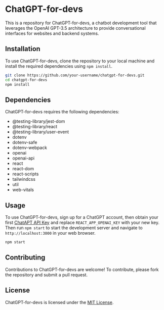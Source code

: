 # ChatGPT-for-devs

This is a repository for ChatGPT-for-devs, a chatbot development tool that leverages the OpenAI GPT-3.5 architecture to provide conversational interfaces for websites and backend systems.

## Installation

To use ChatGPT-for-devs, clone the repository to your local machine and install the required dependencies using `npm install`.

```bash
git clone https://github.com/your-username/chatgpt-for-devs.git
cd chatgpt-for-devs
npm install
```

## Dependencies

ChatGPT-for-devs requires the following dependencies:

- @testing-library/jest-dom
- @testing-library/react
- @testing-library/user-event
- dotenv
- dotenv-safe
- dotenv-webpack
- openai
- openai-api
- react
- react-dom
- react-scripts
- tailwindcss
- util
- web-vitals

## Usage

To use ChatGPT-for-devs, sign up for a ChatGPT account, then obtain your first [ChatAPT API Key](https://platform.openai.com/account/api-keys) and replace `REACT_APP_OPENAI_KEY` with your new key. Then run `npm start` to start the development server and navigate to `http://localhost:3000` in your web browser.

```bash
npm start
```

## Contributing

Contributions to ChatGPT-for-devs are welcome! To contribute, please fork the repository and submit a pull request.

## License

ChatGPT-for-devs is licensed under the [MIT License](https://opensource.org/licenses/MIT).